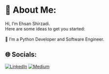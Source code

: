 # 💫 About Me:
Hi, I’m Ehsan Shirzadi.<br>Here are some ideas to get you started:<br><br>🔭 I’m a Python Developer and Software Engineer.<br>


## 🌐 Socials:
[![LinkedIn](https://img.shields.io/badge/LinkedIn-%230077B5.svg?logo=linkedin&logoColor=white)](https://www.linkedin.com/in/eshirzadi/) [![Medium](https://img.shields.io/badge/Medium-12100E?logo=medium&logoColor=white)]([https://medium.com/@farnam](https://medium.com/@shirzadi)) 

